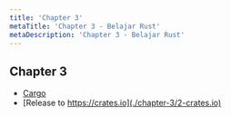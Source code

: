 ```yaml
---
title: 'Chapter 3'
metaTitle: 'Chapter 3 - Belajar Rust'
metaDescription: 'Chapter 3 - Belajar Rust'
---
```


## Chapter 3

- [Cargo](./chapter-3/1-cargo)
- [Release to https://crates.io](./chapter-3/2-crates.io)

